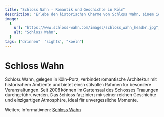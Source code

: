 ```yaml
---
title: "Schloss Wahn - Romantik und Geschichte in Köln"
description: "Erlebe den historischen Charme von Schloss Wahn, einem idyllischen Ort für Veranstaltungen und Trauungen."
image:
  {
    url: "https://www.schloss-wahn.com/images/schloss_wahn_header.jpg",
    alt: "Schloss Wahn",
  }
tags: ["drinnen", "sights", "koeln"]
---
```


# Schloss Wahn

Schloss Wahn, gelegen in Köln-Porz, verbindet romantische Architektur mit historischem Ambiente und bietet einen stilvollen Rahmen für besondere Veranstaltungen. Seit 2008 können im Gartensaal des Schlosses Trauungen durchgeführt werden. Das Schloss fasziniert mit seiner reichen Geschichte und einzigartigen Atmosphäre, ideal für unvergessliche Momente.

Weitere Informationen: [Schloss Wahn](https://www.schloss-wahn.com)
